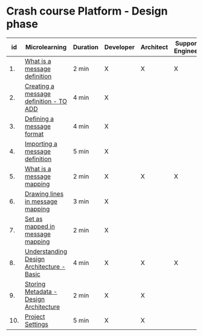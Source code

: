 # Crash course Platform - Design phase

| id | Microlearning | Duration | Developer | Architect | Support<br>Engineer |
| ---- | ---- | ---- | ---- | ---- | ---- |
|1. |[What is a message definition](crashcourse-platform-design-what-is-a-message-definition.md)| 2 min | X | X | X |
|2. |[Creating a message definition - TO ADD](crashcourse-platform-design-creating-a-message-definition.md)| 4 min | X | | |
|3. |[Defining a message format](crashcourse-platform-design-defining-a-message-format.md)| 4 min | X | | |
|4. |[Importing a message definition](crashcourse-platform-design-import-message-definition.md)| 5 min | X | | | 
|5. |[What is a message mapping](crashcourse-platform-design-what-is-a-message-mapping.md)| 2 min | X | X | X |
|6. |[Drawing lines in message mapping](crashcourse-platform-design-drawing-lines-in-message-mapping.md)| 3 min | X | | |
|7. |[Set as mapped in message mapping](crashcourse-platform-design-set-as-mapped-in-message-mapping.md)| 2 min | X | | |
|8. |[Understanding Design Architecture - Basic](crashcourse-platform-design-understanding-design-architecture-basic.md)| 4 min | X | X | X |
|9. |[Storing Metadata - Design Architecture](crashcourse-platform-design-storing-metadata.md)| 2 min | X | X | |
|10. |[Project Settings](crashcourse-platform-design-project-settings.md)| 5 min | X | X | |
